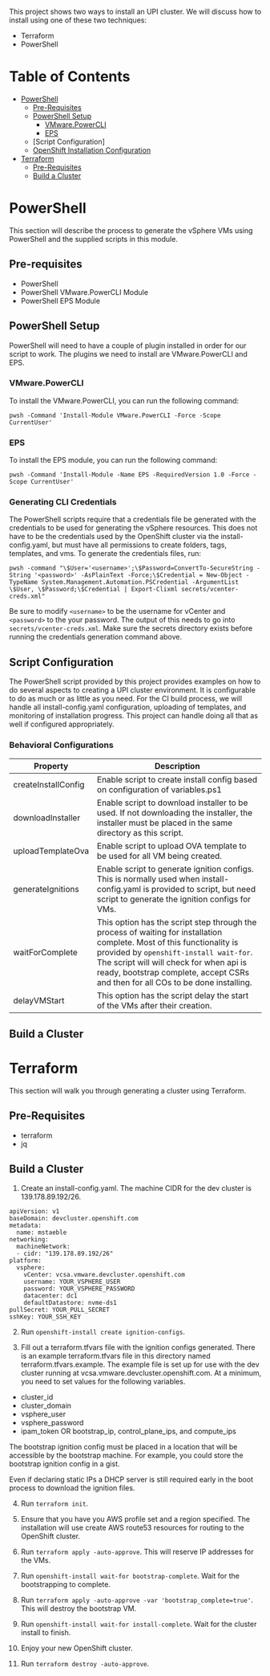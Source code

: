 This project shows two ways to install an UPI cluster.  We will discuss how to install using one of these two techniques:
- Terraform
- PowerShell

# Table of Contents
- [PowerShell](#PowerShell)
  - [Pre-Requisites](#pre-requisites)
  - [PowerShell Setup](#powershell-setup)
    - [VMware.PowerCLI](#vmwarepowercli)
    - [EPS](#eps)
  - [Script Configuration]
  - [OpenShift Installation Configuration]()
- [Terraform](#Terraform)
  - [Pre-Requisites](#pre-requisites-1)
  - [Build a Cluster](#build-a-cluster-1)

# PowerShell
This section will describe the process to generate the vSphere VMs using PowerShell and the supplied scripts in this module.

## Pre-requisites
* PowerShell
* PowerShell VMware.PowerCLI Module
* PowerShell EPS Module

## PowerShell Setup

PowerShell will need to have a couple of plugin installed in order for our script to work.  The plugins we need to install are VMware.PowerCLI and EPS.

### VMware.PowerCLI

To install the VMware.PowerCLI, you can run the following command:

```shell
pwsh -Command 'Install-Module VMware.PowerCLI -Force -Scope CurrentUser'
```

### EPS

To install the EPS module, you can run the following command:

```shell
pwsh -Command 'Install-Module -Name EPS -RequiredVersion 1.0 -Force -Scope CurrentUser'
```

### Generating CLI Credentials

The PowerShell scripts require that a credentials file be generated with the credentials to be used for generating the vSphere resources.  This does not have to be the credentials used by the OpenShift cluster via the install-config.yaml, but must have all permissions to create folders, tags, templates, and vms.  To generate the credentials files, run:

```shell
pwsh -command "\$User='<username>';\$Password=ConvertTo-SecureString -String '<password>' -AsPlainText -Force;\$Credential = New-Object -TypeName System.Management.Automation.PSCredential -ArgumentList \$User, \$Password;\$Credential | Export-Clixml secrets/vcenter-creds.xml"
```

Be sure to modify `<username>` to be the username for vCenter and `<password>` to the your password.  The output of this needs to go into `secrets/vcenter-creds.xml`.  Make sure the secrets directory exists before running the credentials generation command above.

## Script Configuration

The PowerShell script provided by this project provides examples on how to do several aspects to creating a UPI cluster environment.  It is configurable to do as much or as little as you need.  For the CI build process, we will handle all install-config.yaml configuration, uploading of templates, and monitoring of installation progress.  This project can handle doing all that as well if configured appropriately.

### Behavioral Configurations

| Property            | Description                                                                                                                                                                                                                                                                                        |
|---------------------|----------------------------------------------------------------------------------------------------------------------------------------------------------------------------------------------------------------------------------------------------------------------------------------------------|
| createInstallConfig | Enable script to create install config based on configuration of variables.ps1                                                                                                                                                                                                                     |
| downloadInstaller   | Enable script to download installer to be used.  If not downloading the installer, the installer must be placed in the same directory as this script.                                                                                                                                              |
| uploadTemplateOva   | Enable script to upload OVA template to be used for all VM being created.                                                                                                                                                                                                                          |
| generateIgnitions   | Enable script to generate ignition configs.  This is normally used when install-config.yaml is provided to script, but need script to generate the ignition configs for VMs.                                                                                                                       |
| waitForComplete     | This option has the script step through the process of waiting for installation complete.  Most of this functionality is provided by `openshift-install wait-for`.  The script will will check for when api is ready, bootstrap complete, accept CSRs and then for all COs to be done installing.  |
| delayVMStart        | This option has the script delay the start of the VMs after their creation.                                                                                                                                                                                                                        |

## Build a Cluster

# Terraform
This section will walk you through generating a cluster using Terraform.

<a id="terraform-pre-requisites"></a>
## Pre-Requisites

* terraform
* jq

## Build a Cluster

1. Create an install-config.yaml.
The machine CIDR for the dev cluster is 139.178.89.192/26.

```
apiVersion: v1
baseDomain: devcluster.openshift.com
metadata:
  name: mstaeble
networking:
  machineNetwork:
  - cidr: "139.178.89.192/26"
platform:
  vsphere:
    vCenter: vcsa.vmware.devcluster.openshift.com
    username: YOUR_VSPHERE_USER
    password: YOUR_VSPHERE_PASSWORD
    datacenter: dc1
    defaultDatastore: nvme-ds1
pullSecret: YOUR_PULL_SECRET
sshKey: YOUR_SSH_KEY
```

2. Run `openshift-install create ignition-configs`.

3. Fill out a terraform.tfvars file with the ignition configs generated.
There is an example terraform.tfvars file in this directory named terraform.tfvars.example. The example file is set up for use with the dev cluster running at vcsa.vmware.devcluster.openshift.com. At a minimum, you need to set values for the following variables.
* cluster_id
* cluster_domain
* vsphere_user
* vsphere_password
* ipam_token OR bootstrap_ip, control_plane_ips, and compute_ips

The bootstrap ignition config must be placed in a location that will be accessible by the bootstrap machine. For example, you could store the bootstrap ignition config in a gist.

Even if declaring static IPs a DHCP server is still required early in the boot process to download the ignition files. 

4. Run `terraform init`.

5. Ensure that you have you AWS profile set and a region specified. The installation will use create AWS route53 resources for routing to the OpenShift cluster.

6. Run `terraform apply -auto-approve`.
This will reserve IP addresses for the VMs.

7. Run `openshift-install wait-for bootstrap-complete`. Wait for the bootstrapping to complete.

8. Run `terraform apply -auto-approve -var 'bootstrap_complete=true'`.
This will destroy the bootstrap VM.

9. Run `openshift-install wait-for install-complete`. Wait for the cluster install to finish.

10. Enjoy your new OpenShift cluster.

11. Run `terraform destroy -auto-approve`.
